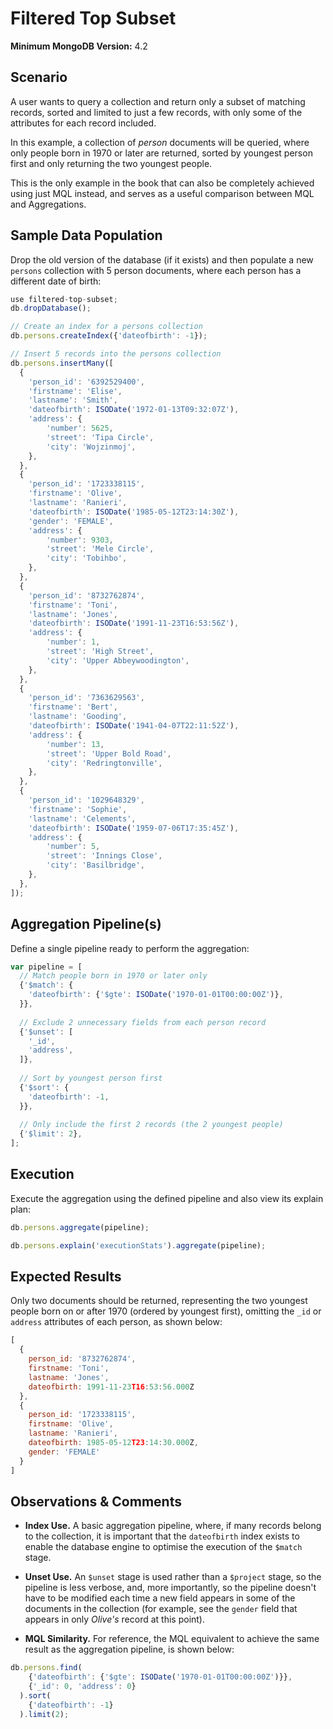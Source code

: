 # Filtered Top Subset

__Minimum MongoDB Version:__ 4.2


## Scenario

A user wants to query a collection and return only a subset of matching records, sorted and limited to just a few records, with only some of the attributes for each record included.

In this example, a collection of _person_ documents will be queried, where only people born in 1970 or later are returned, sorted by youngest person first and only returning the two youngest people. 

This is the only example in the book that can also be completely achieved using just MQL instead, and serves as a useful comparison between MQL and Aggregations. 


## Sample Data Population

Drop the old version of the database (if it exists) and then populate a new `persons` collection with 5 person documents, where each person has a different date of birth:

```javascript
use filtered-top-subset;
db.dropDatabase();

// Create an index for a persons collection
db.persons.createIndex({'dateofbirth': -1});

// Insert 5 records into the persons collection
db.persons.insertMany([
  {
    'person_id': '6392529400',
    'firstname': 'Elise',
    'lastname': 'Smith',
    'dateofbirth': ISODate('1972-01-13T09:32:07Z'),
    'address': { 
        'number': 5625,
        'street': 'Tipa Circle',
        'city': 'Wojzinmoj',
    },
  },
  {
    'person_id': '1723338115',
    'firstname': 'Olive',
    'lastname': 'Ranieri',
    'dateofbirth': ISODate('1985-05-12T23:14:30Z'),    
    'gender': 'FEMALE',
    'address': {
        'number': 9303,
        'street': 'Mele Circle',
        'city': 'Tobihbo',
    },
  },
  {
    'person_id': '8732762874',
    'firstname': 'Toni',
    'lastname': 'Jones',
    'dateofbirth': ISODate('1991-11-23T16:53:56Z'),    
    'address': {
        'number': 1,
        'street': 'High Street',
        'city': 'Upper Abbeywoodington',
    },
  },
  {
    'person_id': '7363629563',
    'firstname': 'Bert',
    'lastname': 'Gooding',
    'dateofbirth': ISODate('1941-04-07T22:11:52Z'),    
    'address': {
        'number': 13,
        'street': 'Upper Bold Road',
        'city': 'Redringtonville',
    },
  },
  {
    'person_id': '1029648329',
    'firstname': 'Sophie',
    'lastname': 'Celements',
    'dateofbirth': ISODate('1959-07-06T17:35:45Z'),    
    'address': {
        'number': 5,
        'street': 'Innings Close',
        'city': 'Basilbridge',
    },
  },
]);
```


## Aggregation Pipeline(s)

Define a single pipeline ready to perform the aggregation:

```javascript
var pipeline = [
  // Match people born in 1970 or later only
  {'$match': {
    'dateofbirth': {'$gte': ISODate('1970-01-01T00:00:00Z')},
  }},
    
  // Exclude 2 unnecessary fields from each person record
  {'$unset': [
    '_id',
    'address',
  ]},    
    
  // Sort by youngest person first
  {'$sort': {
    'dateofbirth': -1,
  }},      
    
  // Only include the first 2 records (the 2 youngest people)
  {'$limit': 2},  
];
```


## Execution

Execute the aggregation using the defined pipeline and also view its explain plan:

```javascript
db.persons.aggregate(pipeline);
```

```javascript
db.persons.explain('executionStats').aggregate(pipeline);
```


## Expected Results

Only two documents should be returned, representing the two youngest people born on or after 1970 (ordered by youngest first), omitting the `_id` or `address` attributes of each person, as shown below:

```javascript
[
  {
    person_id: '8732762874',
    firstname: 'Toni',
    lastname: 'Jones',
    dateofbirth: 1991-11-23T16:53:56.000Z
  },
  {
    person_id: '1723338115',
    firstname: 'Olive',
    lastname: 'Ranieri',
    dateofbirth: 1985-05-12T23:14:30.000Z,
    gender: 'FEMALE'
  }
]
```


## Observations & Comments

 * __Index Use.__ A basic aggregation pipeline, where, if many records belong to the collection, it is important that the `dateofbirth` index exists to enable the database engine to optimise the execution of the `$match` stage.
 
 * __Unset Use.__ An `$unset` stage is used rather than a `$project` stage, so the pipeline is less verbose, and, more importantly, so the pipeline doesn't have to be modified each time a new field appears in some of the documents in the collection (for example, see the `gender` field that appears in only _Olive's_ record at this point).
 
 * __MQL Similarity.__ For reference, the MQL equivalent to achieve the same result as the aggregation pipeline, is shown below:

```javascript
db.persons.find(
    {'dateofbirth': {'$gte': ISODate('1970-01-01T00:00:00Z')}},
    {'_id': 0, 'address': 0}
  ).sort(
    {'dateofbirth': -1}
  ).limit(2);
```


